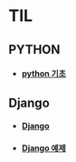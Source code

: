 # TIL
## PYTHON
* #### [python 기초](https://github.com/jinjaehyuk/TIL/tree/jin/PYTHON/)
 
## Django
* #### [Django](https://github.com/jinjaehyuk/TIL/tree/jin/Django/)
* #### [Django 예제](https://github.com/jinjaehyuk/TIL/tree/jin/Django/Django_example/)
 

